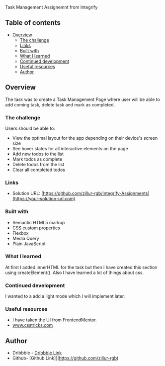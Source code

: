 Task Management Assignemnt from Integrify

## Table of contents

- [Overview](#overview)
  - [The challenge](#the-challenge)
  - [Links](#links)
  - [Built with](#built-with)
  - [What I learned](#what-i-learned)
  - [Continued development](#continued-development)
  - [Useful resources](#useful-resources)
  - [Author](#author)

## Overview

The task was to create a Task Management Page where user will be able to add coming task, delete task and mark as completed.

### The challenge

Users should be able to:

- View the optimal layout for the app depending on their device's screen size
- See hover states for all interactive elements on the page
- Add new todos to the list
- Mark todos as complete
- Delete todos from the list
- Clear all completed todos

### Links

- Solution URL: [https://github.com/zillur-rgb/Integrify-Assignments](https://your-solution-url.com)

### Built with

- Semantic HTML5 markup
- CSS custom properties
- Flexbox
- Media Query
- Plain JavaScript

### What I learned

At first I added innerHTML for the task but then I have created this section using createElement(). Also I have learned a lot of things about css.

### Continued development

I wanted to a add a light mode which I will implement later.

### Useful resources

- I have taken the UI from FrontendMentor.
- www.csstricks.com

## Author

- Dribbble - [Dribbble Link](https://dribbble.com/zillur-rgb)
- Github- [Github Link]](https://github.com/zillur-rgb)

